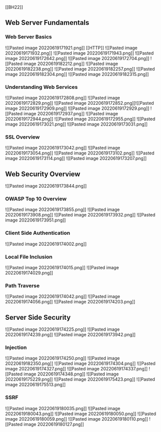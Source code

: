 [[BH22]]

## Web Server Fundamentals
### Web Server Basics
![[Pasted image 20220619171921.png]]
[[HTTP]]
![[Pasted image 20220619171932.png]]
![[Pasted image 20220619171943.png]]
![[Pasted image 20220619172642.png]]
![[Pasted image 20220619172704.png]]
![[Pasted image 20220619182212.png]]
![[Pasted image 20220619182238.png]]
![[Pasted image 20220619182257.png]]
![[Pasted image 20220619182304.png]]
![[Pasted image 20220619182315.png]]

### Understanding Web Services
![[Pasted image 20220619172808.png]]
![[Pasted image 20220619172829.png]]
![[Pasted image 20220619172852.png]]![[Pasted image 20220619172909.png]]
![[Pasted image 20220619172929.png]]
![[Pasted image 20220619172937.png]]
![[Pasted image 20220619172944.png]]
![[Pasted image 20220619172955.png]]
![[Pasted image 20220619173021.png]]
![[Pasted image 20220619173031.png]]

### SSL Overview
![[Pasted image 20220619173042.png]]
![[Pasted image 20220619173054.png]]
![[Pasted image 20220619173102.png]]
![[Pasted image 20220619173114.png]]
![[Pasted image 20220619173207.png]]
## Web Security Overview
![[Pasted image 20220619173844.png]]
### OWASP Top 10 Overview
![[Pasted image 20220619173855.png]]
![[Pasted image 20220619173908.png]]
![[Pasted image 20220619173932.png]]
![[Pasted image 20220619173951.png]]

### Client Side Authentication
![[Pasted image 20220619174002.png]]

### Local File Inclusion
![[Pasted image 20220619174015.png]]
![[Pasted image 20220619174029.png]]

### Path Traverse
![[Pasted image 20220619174042.png]]
![[Pasted image 20220619174056.png]]
![[Pasted image 20220619174203.png]]

## Server Side Security
![[Pasted image 20220619174225.png]]
![[Pasted image 20220619174239.png]]
![[Pasted image 20220619173942.png]]
### Injection
![[Pasted image 20220619174250.png]]
![[Pasted image 20220619182350.png]]
![[Pasted image 20220619174304.png]]
![[Pasted image 20220619174327.png]]
![[Pasted image 20220619174337.png]]
![[Pasted image 20220619174348.png]]
![[Pasted image 20220619175229.png]]
![[Pasted image 20220619175423.png]]
![[Pasted image 20220619175513.png]]

### SSRF
![[Pasted image 20220619180035.png]]
![[Pasted image 20220619180043.png]]
![[Pasted image 20220619180050.png]]
![[Pasted image 20220619180059.png]]
![[Pasted image 20220619180110.png]]
![[Pasted image 20220619180127.png]]
